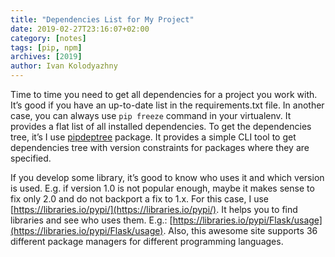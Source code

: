 ```yaml
---
title: "Dependencies List for My Project"
date: 2019-02-27T23:16:07+02:00
category: [notes]
tags: [pip, npm]
archives: [2019]
author: Ivan Kolodyazhny
---
```


Time to time you need to get all dependencies for a project you work with.
It’s good if you have an up-to-date list in the requirements.txt file. In
another case, you can always use `pip freeze` command in your virtualenv.
It provides a flat list of all installed dependencies. To get the dependencies
tree, it’s I use [pipdeptree](https://pypi.org/project/pipdeptree/) package.
It provides a simple CLI tool to get dependencies tree with version constraints
for packages where they are specified.

If you develop some library, it’s good to know who uses it and which version is
used. E.g. if version 1.0 is not popular enough, maybe it makes sense to fix
only 2.0 and do not backport a fix to 1.x. For this case, I use
[https://libraries.io/pypi/](https://libraries.io/pypi/). It helps you to find
libraries and see who uses them.
E.g.: [https://libraries.io/pypi/Flask/usage](https://libraries.io/pypi/Flask/usage).
Also, this awesome site supports 36 different package managers for different
programming languages.

